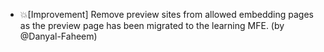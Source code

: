 - 💥[Improvement] Remove preview sites from allowed embedding pages as the preview page has been migrated to the learning MFE. (by @Danyal-Faheem)